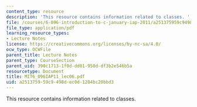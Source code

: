 ```yaml
---
content_type: resource
description: 'This resource contains information related to classes. '
file: /courses/6-096-introduction-to-c-january-iap-2011/a251375959c9498dec0d1204bc20bbd3_MIT6_096IAP11_lec06.pdf
file_type: application/pdf
learning_resource_types:
- Lecture Notes
license: https://creativecommons.org/licenses/by-nc-sa/4.0/
ocw_type: OCWFile
parent_title: Lecture Notes
parent_type: CourseSection
parent_uid: 390c1713-1f0d-dd01-950d-df3b2e546b5a
resourcetype: Document
title: MIT6_096IAP11_lec06.pdf
uid: a2513759-59c9-498d-ec0d-1204bc20bbd3
---
```

This resource contains information related to classes. 